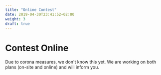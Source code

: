 ```yaml
---
title: "Online Contest"
date: 2019-04-30T23:41:52+02:00
weight: 3
draft: true
---
```

# Contest Online
Due to corona measures, we don't know this yet. We are working on both plans (on-site and online) and will inform you.
